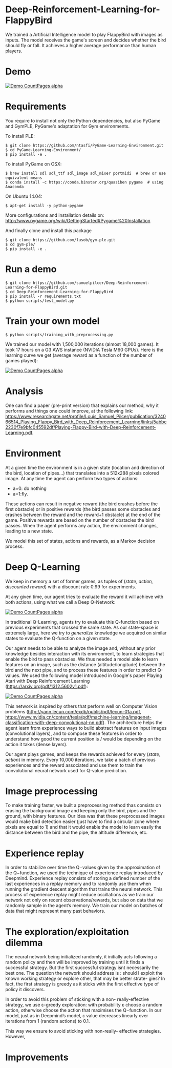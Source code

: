 # Deep-Reinforcement-Learning-for-FlappyBird

We trained a Artificial Intelligence model to play FlappyBird with images as inputs. The model receives the game's screen and decides whether the bird should fly or fall. It achieves a higher average performance than human players.

# Demo

[![Demo CountPages alpha](https://github.com/samuelpilcer/Deep-Reinforcement-Learning-for-FlappyBird/blob/master/experiment/Artificial_Intelligence_playing_FlappyBird.gif)](https://www.youtube.com/watch?v=Tf8SVv1nPxM)

# Requirements

You require to install not only the Python dependencies, but also PyGame and GymPLE, PyGame's adaptation for Gym environments.

To install PLE:

	$ git clone https://github.com/ntasfi/PyGame-Learning-Environment.git
	$ cd PyGame-Learning-Environment/
	$ pip install -e .

To install PyGame on OSX:

	$ brew install sdl sdl_ttf sdl_image sdl_mixer portmidi  # brew or use equivalent means
	$ conda install -c https://conda.binstar.org/quasiben pygame  # using Anaconda

On Ubuntu 14.04:

	$ apt-get install -y python-pygame

More configurations and installation details on: http://www.pygame.org/wiki/GettingStarted#Pygame%20Installation



And finally clone and install this package

	$ git clone https://github.com/lusob/gym-ple.git
	$ cd gym-ple/
	$ pip install -e .

# Run a demo

    $ git clone https://github.com/samuelpilcer/Deep-Reinforcement-Learning-for-FlappyBird.git
    $ cd Deep-Reinforcement-Learning-for-FlappyBird
    $ pip install -r requirements.txt
    $ python scripts/test_model.py

# Train your own model

    $ python scripts/training_with_preprocessing.py

We trained our model with 1,500,000 iterations (almost 18,000 games). It took 17 hours on a G3 AWS instance (NVIDIA Tesla M60 GPUs). Here is the learning curve we get (average reward as a function of the number of games played):

[![Demo CountPages alpha](https://github.com/samuelpilcer/Deep-Reinforcement-Learning-for-FlappyBird/blob/master/experiment/Learning%20curve.png)](https://github.com/samuelpilcer/Deep-Reinforcement-Learning-for-FlappyBird/blob/master/experiment/paper.pdf)

# Analysis

One can find a paper (pre-print version) that explains our method, why it performs and things one could improve, at the following link: https://www.researchgate.net/profile/Louis_Samuel_Pilcer/publication/324066514_Playing_Flappy_Bird_with_Deep_Reinforcement_Learning/links/5abbc2230f7e9bfc045592df/Playing-Flappy-Bird-with-Deep-Reinforcement-Learning.pdf.

# Environment

At a given time the environment is in a given state (location and direction of the bird, location of pipes...) that translates into a 512x288 pixels colored image. At any time the agent can perform two types of actions:

- a=0: do nothing
- a=1:fly.

These actions can result in negative reward (the bird crashes before the first obstacle) or in positive rewards (the bird passes some obstacles and crashes between the reward and the reward+1 obstacle) at the end of the game. Positive rewards are based on the number of obstacles the bird passes. When the agent performs any action, the environment changes, leading to a new state.

We model this set of states, actions and rewards, as a Markov decision process.

# Deep Q-Learning

We keep in memory a set of former games, as tuples of (*state, action, discounted reward*) with a discount rate 0.99 for experiments.

At any given time, our agent tries to evaluate the reward it will achieve with both actions, using what we call a Deep Q-Network:

[![Demo CountPages alpha](https://github.com/samuelpilcer/Deep-Reinforcement-Learning-for-FlappyBird/blob/master/experiment/Deep%20Q-Network.png)](https://github.com/samuelpilcer/Deep-Reinforcement-Learning-for-FlappyBird/blob/master/experiment/paper.pdf)

In traditional Q-Learning, agents try to evaluate this Q-function based on previous experiments that crossed the same state. As our state-space is extremely large, here we try to *generalize* knowledge we acquired on similar states to evaluate the Q-function on a given state.

Our agent needs to be able to analyze the image and, without any prior knowledge besides interaction with its environment, to learn strategies that enable the bird to pass obstacles. We thus needed a model able to learn features on an image, such as the distance (altitude/longitude) between the bird and the next pipe, and to process these features in order to predict Q-values. We used the following model introduced in Google's paper Playing Atari with Deep Reinforcement Learning (https://arxiv.org/pdf/1312.5602v1.pdf):

[![Demo CountPages alpha](https://media.springernature.com/m685/nature-static/assets/v1/image-assets/nature14236-f1.jpg)](https://github.com/samuelpilcer/Deep-Reinforcement-Learning-for-FlappyBird/blob/master/experiment/paper.pdf)

This network is inspired by others that perform well on Computer Vision problems (http://yann.lecun.com/exdb/publis/pdf/lecun-01a.pdf, https://www.nvidia.cn/content/tesla/pdf/machine-learning/imagenet-classification-with-deep-convolutional-nn.pdf). The architecture helps the agent learn from experience ways to build abstract features on input images (convolutional layers), and to compose these features in order to understand how good the current position is / would be depending on the action it takes (dense layers).

Our agent plays games, and keeps the rewards achieved for every (*state, action*) in memory. Every 10,000 iterations, we take a batch of previous experiences and the reward associated and use them to train the convolutional neural network used for Q-value prediction.


# Image preprocessing

To make training faster, we built a preprocessing method thas consists on erasing the background image and keeping only the bird, pipes and the ground, with binary features. Our idea was that these preprocessed images would make bird detection easier (just have to find a circular zone where pixels are equal to 1) and that it would enable the model to learn easily the distance between the bird and the pipe, the altitude difference, etc.


# Experience replay

In order to stabilize over time the Q−values given by the approximation of the Q−function, we used the technique of experience replay introduced by Deepmind. Experience replay consists of storing a defined number of the last experiences in a replay memory and to randomly use them when running the gradient descent algorithm that trains the neural network. This process of experience replay might reduce oscillations as we train our network not only on recent observations/rewards, but also on data that we randomly sample in the agent’s memory. We train our model on batches of data that might represent many past behaviors.


# The exploration/exploitation dilemma

The neural network being initialized randomly, it initially acts following a random policy and then will be improved by training until it finds a successful strategy. But the first successful strategy isnt necessarily the best one. The question the network should address is : should I exploit the known working strategy or explore other, that may be better strate- gies? In fact, the first strategy is greedy as it sticks with the first effective type of policy it discovers.

In order to avoid this problem of sticking with a non- really-effective strategy, we use ε-greedy exploration: with probability ε choose a random action, otherwise choose the action that maximises the Q−function. In our model, just as in Deepmind’s model, ε value decreases linearly over iterations from 1 (random actions) to 0.1.

This way we ensure to avoid sticking with non-really- effective strategies. However, 


# Improvements


